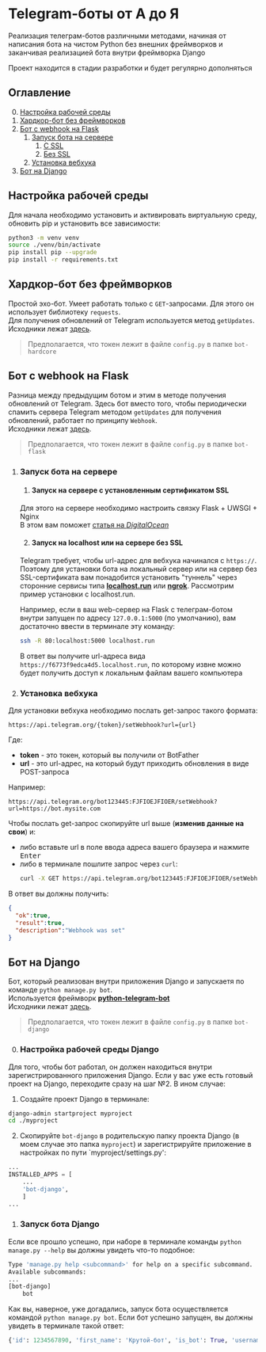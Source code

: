# Telegram-боты от А до Я
<p>Реализация телеграм-ботов различными методами, начиная от написания бота на чистом Python без внешних фреймворков и заканчивая реализацией бота внутри фреймворка Django
<p>Проект находится в стадии разработки и будет регулярно дополняться

## Оглавление
0. [Настройка рабочей среды](#Настройка-рабочей-среды)
1. [Хардкор-бот без фреймворков](#Хардкор-бот-без-фреймворков)
2. [Бот с webhook на Flask](#Бот-с-webhook-на-Flask)
	1. [Запуск бота на сервере](#Запуск-бота-на-сервере)
		1. [С SSL](#Запуск-на-сервере-с-установленным-сертификатом-SSL)
		2. [Без SSL](#Запуск-на-localhost-или-на-сервере-без-SSL)
	2. [Установка вебхука](#Установка-вебхука)
3. [Бот на Django](#Бот-на-Django)

## Настройка рабочей среды

Для начала необходимо установить и активировать виртуальную среду, обновить pip и установить все зависимости:
```bash
python3 -m venv venv
source ./venv/bin/activate
pip install pip --upgrade
pip install -r requirements.txt
```

## Хардкор-бот без фреймворков

Простой эхо-бот. Умеет работать только с `GET`-запросами.
Для этого он использует библиотеку `requests`.  
Для получения обновлений от Telegram используется метод `getUpdates`.
Исходники лежат [здесь](https://github.com/Khalmatov/python-telegram-bots/tree/master/bot-hardcore).

> Предполагается, что токен лежит в файле `config.py` в папке `bot-hardcore`


## Бот с webhook на Flask

Разница между предыдущим ботом и этим в методе получения обновлений от Telegram.
Здесь бот вместо того, чтобы периодически спамить сервера Telegram методом `getUpdates` для получения обновлений,
работает по принципу `Webhook`.  
Исходники лежат [здесь](https://github.com/Khalmatov/python-telegram-bots/tree/master/bot-flask).

> Предполагается, что токен лежит в файле `config.py` в папке `bot-flask`

1. ### Запуск бота на сервере
	1. #### Запуск на сервере с установленным сертификатом SSL 

	Для этого на сервере необходимо настроить связку Flask + UWSGI + Nginx  
	В этом вам поможет [статья на *DigitalOcean*](https://www.digitalocean.com/community/tutorials/how-to-serve-flask-applications-with-uswgi-and-nginx-on-ubuntu-18-04-ru)

	2. #### Запуск на localhost или на сервере без SSL

	Telegram требует, чтобы url-адрес для вебхука начинался с `https://`.
	Поэтому для установки бота на локальный сервер или на сервер без SSL-сертификата
	вам понадобится установить "туннель" через сторонние сервисы типа [**localhost.run**](https://localhost.run) или [**ngrok**](https://ngrok.com).
	Рассмотрим пример установки с localhost.run.


	Например, если в ваш web-сервер на Flask с телеграм-ботом внутри запущен по адресу `127.0.0.1:5000` (по умолчанию),
	вам достаточно ввести в терминале эту команду:
	```bash
	ssh -R 80:localhost:5000 localhost.run
	```
	В ответ вы получите url-адреса вида `https://f6773f9edca4d5.localhost.run`,
	по которому извне можно будет получить доступ к локальным файлам вашего компьютера

2. ### Установка вебхука

Для установки вебхука необходимо послать get-запрос такого формата:
```url
https://api.telegram.org/{token}/setWebhook?url={url}
```
Где:
* **token** - это токен, который вы получили от BotFather
* **url** - это url-адрес, на который будут приходить обновления в виде POST-запроса

Например:
```url
https://api.telegram.org/bot123445:FJFIOEJFIOER/setWebhook?url=https://bot.mysite.com
```

Чтобы послать get-запрос скопируйте url выше (**изменив данные на свои**) и:
* либо вставьте url в поле ввода адреса вашего браузера и нажмите <kbd>Enter</kbd>
* либо в терминале пошлите запрос через `curl`:
	```bash
	curl -X GET https://api.telegram.org/bot123445:FJFIOEJFIOER/setWebhook?url=https://f6773f9edca4d5.localhost.run
	```

В ответ вы должны получить:
```json
{
  "ok":true,
  "result":true,
  "description":"Webhook was set"
}
```


## Бот на Django

Бот, который реализован внутри приложения Django и запускаетя по команде `python manage.py bot`.  
Используется фреймворк [**python-telegram-bot**](https://github.com/python-telegram-bot/python-telegram-bot)  
Исходники лежат [здесь](https://github.com/Khalmatov/python-telegram-bots/tree/master/bot-django).

> Предполагается, что токен лежит в файле `config.py` в папке `bot-django`

0. ### Настройка рабочей среды Django

Для того, чтобы бот работал, он должен находиться внутри зарегистрированного приложения Django. Если у вас уже есть готовый проект на Django, переходите сразу на шаг №2. В ином случае:

1. Создайте проект Django в терминале:
```bash
django-admin startproject myproject
cd ./myproject
```

2. Скопируйте `bot-django` в родительскую папку проекта Django (в моем случае это папка `myproject`) и зарегистрируйте приложение в настройках по пути `myproject/settings.py':
```python
...
INSTALLED_APPS = [
	...
	'bot-django',
	]
...
```

1. ### Запуск бота Django
Если все прошло успешно, при наборе в терминале команды `python manage.py --help` вы должны увидеть что-то подобное:
```bash
Type 'manage.py help <subcommand>' for help on a specific subcommand.
Available subcommands:
...
[bot-django]
    bot
```
Как вы, наверное, уже догадались, запуск бота осуществляется командой `python manage.py bot`.
Если бот успешно запущен, вы должны увидеть в терминале такой ответ:
```python
{'id': 1234567890, 'first_name': 'Крутой-бот', 'is_bot': True, 'username': 'very_cool_bot', 'can_join_groups': False, 'can_read_all_group_messages': False, 'supports_inline_queries': False}
```
